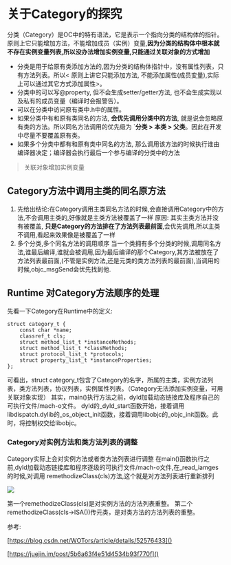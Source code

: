 # 关于Category的探究

分类（Category）是OC中的特有语法，它是表示一个指向分类的结构体的指针。原则上它只能增加方法，不能增加成员（实例）变量,**因为分类的结构体中根本就不存在实例变量列表,所以没办法增加实例变量,只能通过关联对象的方式增加**

* 分类是用于给原有类添加方法的,因为分类的结构体指针中，没有属性列表，只有方法列表。所以< 原则上讲它只能添加方法, 不能添加属性(成员变量),实际上可以通过其它方式添加属性>。
* 分类中的可以写@property, 但不会生成setter/getter方法, 也不会生成实现以及私有的成员变量（编译时会报警告）。
* 可以在分类中访问原有类中.h中的属性。
* 如果分类中有和原有类同名的方法, **会优先调用分类中的方法**, 就是说会忽略原有类的方法。所以同名方法调用的优先级为 `**分类 > 本类 > 父类**。因此在开发中尽量不要覆盖原有类。
* 如果多个分类中都有和原有类中同名的方法, 那么调用该方法的时候执行谁由编译器决定；编译器会执行最后一个参与编译的分类中的方法


> 关联对象增加实例变量

## Category方法中调用主类的同名原方法
  1. 先给出结论:在Category调用主类同名方法的时候,会直接调用Category中的方法,不会调用主类的,好像就是主类方法被覆盖了一样
  原因:
  其实主类方法并没有被覆盖, **只是Category的方法排在了方法列表最前面**,会优先调用,所以主类不调用,看起来效果像是被覆盖了一样
  2. 多个分类,多个同名方法的调用顺序
    当一个类拥有多个分类的时候,调用同名方法,谁最后编译,谁就会被调用,因为最后编译的那个Category,其方法被放在了方法列表最前面,(不管是实例方法,还是元类的类方法列表的最前面),当调用的时候,objc_msgSend会优先找到他.
    
    
## Runtime 对Category方法顺序的处理
先看一下Category在Runtime中的定义:


```
struct category_t {
    const char *name;
    classref_t cls;
    struct method_list_t *instanceMethods;
    struct method_list_t *classMethods;
    struct protocol_list_t *protocols;
    struct property_list_t *instanceProperties;
};

```    
可看出，struct category_t包含了Category的名字，所属的主类，实例方法列表，类方法列表，协议列表，实例属性列表。（Category无法添加实例变量，可用关联对象实现） 
其实，main()执行方法之前，dyld加载动态链接库及程序自己的可执行文件/mach-o文件。 
dyld的_dyld_start函数开始，接着调用libdispatch.dylib的_os_object_init函数，接着调用libobjc的_objc_init函数。此时，将控制权交给libobjc。 


### Category对实例方法和类方法列表的调整
Category实际上会对实例方法或者类方法列表进行调整
在main()函数执行之前,dyld加载动态链接库和程序逐级的可执行文件/mach-o文件,在_read_iamges的时候,对调用 remethodizeClass(cls)方法,这个就是对方法列表进行重新排列

![](https://ww1.sinaimg.cn/large/006tNc79ly1g5wwq6iv35j31380titp8.jpg)



第一个remethodizeClass(cls)是对实例方法的方法列表重整。 
第二个remethodizeClass(cls->ISA())传元类，是对类方法的方法列表的重整。




参考:

[https://blog.csdn.net/WOTors/article/details/52576433]()

[https://juejin.im/post/5b6a63f4e51d4534b93f770f]()

